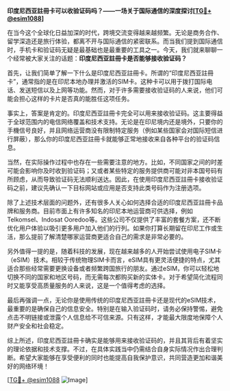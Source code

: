 **印度尼西亚註冊卡可以收验证码吗？——一场关于国际通信的深度探讨[[TG💪+ @esim1088](https://t.me/s/esim1088)]**

在当今这个全球化日益加深的时代，跨境交流变得越来越频繁。无论是商务合作、留学深造还是旅行体验，都离不开与国际通信的紧密联系。而当我们提到国际通信时，手机卡和验证码无疑是最基础也是最重要的工具之一。今天，我们就来聊聊一个经常被大家关注的话题：**印度尼西亚註冊卡是否能够接收验证码？**

首先，让我们简单了解一下什么是印度尼西亚註冊卡。所谓的“印度尼西亚註冊卡”，通常指的是在印尼本地办理并激活的SIM卡。这种卡可以用于拨打国际电话、发送短信以及上网等功能。然而，对于许多需要接收验证码的人来说，他们可能会担心这样的卡片是否真的能胜任这项任务。

事实上，答案是肯定的。印度尼西亚註冊卡完全可以用来接收验证码。这主要得益于全球范围内的电信网络覆盖和技术支持。无论是在印尼境内还是境外，只要你的手機信号良好，并且网络运营商没有限制特定服务（例如某些国家会对国际短信进行屏蔽），那么你的印度尼西亚註冊卡就能够正常地接收来自各种平台的验证码信息。

当然，在实际操作过程中也存在一些需要注意的地方。比如，不同国家之间的时差可能会影响你及时收到验证码；又或者某些特定的服务提供商可能对非本国号码有所顾虑，从而导致验证码无法顺利送达。因此，在使用印度尼西亚註冊卡接收验证码之前，建议先确认一下目标网站或应用是否支持此类号码作为注册选项。

除了上述技术层面的问题外，还有很多人关心如何选择合适的印度尼西亚註冊卡品牌和服务商。目前市面上有许多知名的印尼本地运营商可供选择，例如Telkomsel、Indosat Ooredoo等。这些公司不仅提供了丰富的套餐方案，还不断优化用户体验以吸引更多用户加入他们的行列。如果你打算长期留在印尼工作或生活，那么提前了解清楚哪家运营商更适合自己的需求是非常必要的。

另外值得一提的是，随着科技的发展，现在越来越多的人开始尝试使用电子SIM卡（eSIM）技术。相较于传统物理SIM卡而言，eSIM具有更灵活便捷的特点，尤其适合那些经常需要更换设备或者频繁跨国旅行的朋友。通过eSIM，你可以轻松地切换不同的国家和地区号码，而无需每次都购买新的实体卡。对于希望简化流程同时又能享受高质量服务的人来说，这是一个值得考虑的选择。

最后再强调一点，无论你是使用传统的印度尼西亚註冊卡还是现代的eSIM技术，最重要的是确保自己的信息安全。特别是在输入验证码时，请务必保持警惕，避免点击不明链接或泄露个人信息给不可信来源。只有这样，才能最大限度地保障个人财产安全和社会稳定。

综上所述，印度尼西亚註冊卡确实是能够用来接收验证码的，并且其背后有着坚实的理论依据和技术支撑。不过，在具体实践当中仍需结合自身实际情况作出合理判断。希望大家能够在享受便利的同时也能提高自我保护意识，共同营造更加和谐美好的网络环境！

[[TG💪+ @esim1088](https://t.me/s/esim1088) ![Image](https://i.postimg.cc/4NQfJmqS/Snipaste-2025-05-13-00-14-12.png)]